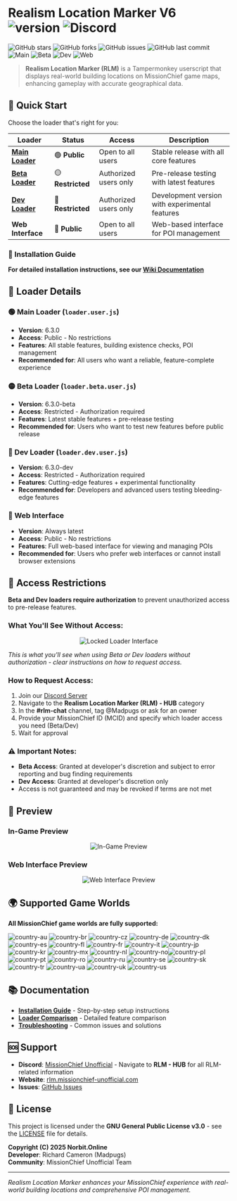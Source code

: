<!-- Revision: 1.2 -->
# Realism Location Marker V6 ![version](https://badgen.net/badge/Version/6.3.0/) ![Discord](https://img.shields.io/discord/933050444949897226.svg?label=MissionChiefUnofficial&logo=discord&logoColor=ffffff&color=7389D8&labelColor=6A7EC2)

![GitHub stars](https://img.shields.io/github/stars/Missionchiefunofficial/Realism-Location-Marker?style=social) ![GitHub forks](https://img.shields.io/github/forks/Missionchiefunofficial/Realism-Location-Marker?style=social) ![GitHub issues](https://img.shields.io/github/issues/Missionchiefunofficial/Realism-Location-Marker) ![GitHub last commit](https://img.shields.io/github/last-commit/Missionchiefunofficial/Realism-Location-Marker) ![Main](https://custom-icon-badges.demolab.com/badge/Main-2%20users-green.svg?logo=https%3A%2F%2Frlm.missionchief-unofficial.com%2Fstatic%2Fassets%2Fimages%2FRLM-Marker.png) ![Beta](https://custom-icon-badges.demolab.com/badge/Beta-1%20users-yellow.svg?logo=https%3A%2F%2Frlm.missionchief-unofficial.com%2Fstatic%2Fassets%2Fimages%2FRLM-Marker.png) ![Dev](https://custom-icon-badges.demolab.com/badge/Dev-1%20users-red.svg?logo=https%3A%2F%2Frlm.missionchief-unofficial.com%2Fstatic%2Fassets%2Fimages%2FRLM-Marker.png) ![Web](https://img.shields.io/badge/Web-28%20users-blue?logo=globe)

> **Realism Location Marker (RLM)** is a Tampermonkey userscript that displays real-world building locations on MissionChief game maps, enhancing gameplay with accurate geographical data.

## 🚀 Quick Start

Choose the loader that's right for you:

| Loader | Status | Access | Description |
|--------|--------|--------|-------------|
| **[Main Loader](https://raw.githubusercontent.com/Missionchiefunofficial/Realism-Location-Marker/main/loader.user.js)** | 🟢 **Public** | Open to all users | Stable release with all core features |
| **[Beta Loader](https://raw.githubusercontent.com/Missionchiefunofficial/Realism-Location-Marker/main/loader.beta.user.js)** | 🟡 **Restricted** | Authorized users only | Pre-release testing with latest features |
| **[Dev Loader](https://raw.githubusercontent.com/Missionchiefunofficial/Realism-Location-Marker/main/loader.dev.user.js)** | 🔴 **Restricted** | Authorized users only | Development version with experimental features |
| **Web Interface** | 🔵 **Public** | Open to all users | Web-based interface for POI management |

### 📖 Installation Guide

**For detailed installation instructions, see our [Wiki Documentation](https://github.com/Missionchiefunofficial/Realism-Location-Marker/wiki)**

## 🔧 Loader Details

### 🟢 Main Loader (`loader.user.js`)
- **Version**: 6.3.0
- **Access**: Public - No restrictions
- **Features**: All stable features, building existence checks, POI management
- **Recommended for**: All users who want a reliable, feature-complete experience

### 🟡 Beta Loader (`loader.beta.user.js`)
- **Version**: 6.3.0-beta
- **Access**: Restricted - Authorization required
- **Features**: Latest stable features + pre-release testing
- **Recommended for**: Users who want to test new features before public release

### 🔴 Dev Loader (`loader.dev.user.js`)
- **Version**: 6.3.0-dev
- **Access**: Restricted - Authorization required
- **Features**: Cutting-edge features + experimental functionality
- **Recommended for**: Developers and advanced users testing bleeding-edge features

### 🔵 Web Interface
- **Version**: Always latest
- **Access**: Public - No restrictions
- **Features**: Full web-based interface for viewing and managing POIs
- **Recommended for**: Users who prefer web interfaces or cannot install browser extensions

## 🔐 Access Restrictions

**Beta and Dev loaders require authorization** to prevent unauthorized access to pre-release features.

### What You'll See Without Access:
<p align="center">
  <img src="https://rlm.missionchief-unofficial.com/static/assets/images/loaderlock.png" alt="Locked Loader Interface" />
</p>

*This is what you'll see when using Beta or Dev loaders without authorization - clear instructions on how to request access.*

### How to Request Access:
1. Join our [Discord Server](https://discord.gg/xqMw66EdPG)
2. Navigate to the **Realism Location Marker (RLM) - HUB** category
3. In the **#rlm-chat** channel, tag @Madpugs or ask for an owner
4. Provide your MissionChief ID (MCID) and specify which loader access you need (Beta/Dev)
5. Wait for approval

### ⚠️ Important Notes:
- **Beta Access**: Granted at developer's discretion and subject to error reporting and bug finding requirements
- **Dev Access**: Granted at developer's discretion only
- Access is not guaranteed and may be revoked if terms are not met

## 📸 Preview

### In-Game Preview
<p align="center">
  <img src="https://rlm.missionchief-unofficial.com/static/assets/images/ingame%20preview%20V6.png" alt="In-Game Preview" />
</p>

### Web Interface Preview
<p align="center">
  <img src="https://rlm.missionchief-unofficial.com/static/assets/images/web%20preview.png" alt="Web Interface Preview" />
</p>

## 🌍 Supported Game Worlds

**All MissionChief game worlds are fully supported:**

![country-au](https://img.shields.io/badge/AU%3F-yes-green.svg) ![country-br](https://img.shields.io/badge/BR%3F-yes-green.svg) ![country-cz](https://img.shields.io/badge/CZ%3F-yes-green.svg) ![country-de](https://img.shields.io/badge/DE%3F-yes-green.svg) ![country-dk](https://img.shields.io/badge/DK%3F-yes-green.svg) ![country-es](https://img.shields.io/badge/ES%3F-yes-green.svg) ![country-fl](https://img.shields.io/badge/FL%3F-yes-green.svg) ![country-fr](https://img.shields.io/badge/FR%3F-yes-green.svg) ![country-it](https://img.shields.io/badge/IT%3F-yes-green.svg) ![country-jp](https://img.shields.io/badge/JP%3F-yes-green.svg) ![country-kr](https://img.shields.io/badge/KR%3F-yes-green.svg) ![country-mx](https://img.shields.io/badge/MX%3F-yes-green.svg) ![country-nl](https://img.shields.io/badge/NL%3F-yes-green.svg) ![country-no](https://img.shields.io/badge/NO%3F-yes-green.svg)![country-pl](https://img.shields.io/badge/PL%3F-yes-green.svg) ![country-pt](https://img.shields.io/badge/PT%3F-yes-green.svg) ![country-ro](https://img.shields.io/badge/RO%3F-yes-green.svg) ![country-ru](https://img.shields.io/badge/RU%3F-yes-green.svg) ![country-se](https://img.shields.io/badge/SE%3F-yes-green.svg) ![country-sk](https://img.shields.io/badge/SK%3F-yes-green.svg) ![country-tr](https://img.shields.io/badge/TR%3F-yes-green.svg) ![country-ua](https://img.shields.io/badge/UA%3F-yes-green.svg) ![country-uk](https://img.shields.io/badge/UK%3F-yes-green.svg) ![country-us](https://img.shields.io/badge/US%3F-yes-green.svg)

## 📚 Documentation

- **[Installation Guide](https://github.com/Missionchiefunofficial/Realism-Location-Marker/wiki/Installation-Guide)** - Step-by-step setup instructions
- **[Loader Comparison](https://github.com/Missionchiefunofficial/Realism-Location-Marker/wiki/Loader-Comparison)** - Detailed feature comparison
- **[Troubleshooting](https://github.com/Missionchiefunofficial/Realism-Location-Marker/wiki/Troubleshooting)** - Common issues and solutions

## 🆘 Support

- **Discord**: [MissionChief Unofficial](https://discord.gg/xqMw66EdPG) - Navigate to **RLM - HUB** for all RLM-related information
- **Website**: [rlm.missionchief-unofficial.com](https://rlm.missionchief-unofficial.com/)
- **Issues**: [GitHub Issues](https://github.com/Missionchiefunofficial/Realism-Location-Marker/issues)

## 📄 License

This project is licensed under the **GNU General Public License v3.0** - see the [LICENSE](LICENSE) file for details.

**Copyright (C) 2025 Norbit.Online**  
**Developer**: Richard Cameron (Madpugs)  
**Community**: MissionChief Unofficial Team

---

*Realism Location Marker enhances your MissionChief experience with real-world building locations and comprehensive POI management.*